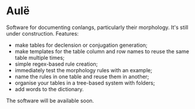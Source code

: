 # Aulë
Software for documenting conlangs, particularly their morphology. It's still under construction.
Features:
- make tables for declension or conjugation generation;
- make templates for the table column and row names to reuse the same table multiple times;
- simple regex-based rule creation;
- immediately test the morphology rules with an example;
- name the rules in one table and reuse them in another;
- organise your tables in a tree-based system with folders;
- add words to the dictionary.

The software will be available soon.

